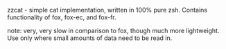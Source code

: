 zzcat - simple cat implementation, written in 100% pure zsh. Contains functionality of fox, fox-ec, and fox-fr.


note: very, very slow in comparison to fox, though much more lightweight. Use only where small amounts of data need to be read in.
